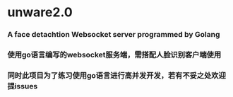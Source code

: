 # unware2.0
### A face detachtion Websocket server programmed by Golang
### 使用go语言编写的websocket服务端，需搭配人脸识别客户端使用
### 同时此项目为了练习使用go语言进行高并发开发，若有不妥之处欢迎提issues
